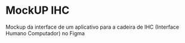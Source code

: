 # MockUP IHC
Mockup da interface de um aplicativo para a cadeira de IHC (Interface Humano Computador) no Figma
